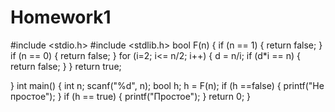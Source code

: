 # Homework1
#include <stdio.h>
#include <stdlib.h>
bool F(n)
{
    if (n == 1)
    {
        return false;
    }
    if (n == 0)
    {
        return false;
    }
    for (i=2; i<= n/2; i++)
    {
        d = n/i;
        if (d*i == n)
        {
            return false;
        }
    }
    return true;

}
int main()
{
    int n;
    scanf("%d", n);
    bool h;
    h = F(n);
    if (h ==false)
    {
        printf("Не простое");
    }
    if (h == true)
    {
        printf("Простое");
    }
    return 0;
}
